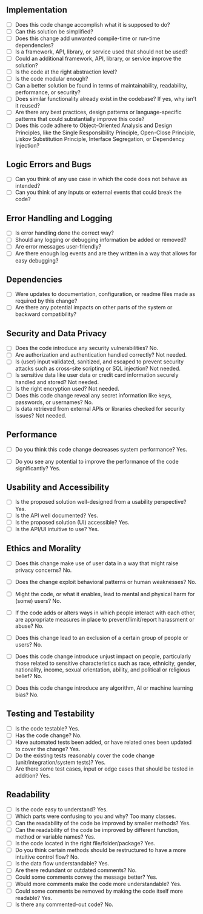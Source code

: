 ## Implementation
- [ ] Does this code change accomplish what it is supposed to do?
- [ ] Can this solution be simplified?
- [ ] Does this change add unwanted compile-time or run-time dependencies?
- [ ] Is a framework, API, library, or service used that should not be used?
- [ ] Could an additional framework, API, library, or service improve the solution?
- [ ] Is the code at the right abstraction level?
- [ ] Is the code modular enough?
- [ ] Can a better solution be found in terms of maintainability, readability, performance, or security?
- [ ] Does similar functionality already exist in the codebase? If yes, why isn’t it reused?
- [ ] Are there any best practices, design patterns or language-specific patterns that could substantially improve this code? 
- [ ] Does this code adhere to Object-Oriented Analysis and Design Principles, like the Single Responsibility Principle, Open-Close Principle, Liskov Substitution Principle, Interface Segregation, or Dependency Injection?

## Logic Errors and Bugs
- [ ] Can you think of any use case in which the
code does not behave as intended?
- [ ] Can you think of any inputs or external events
that could break the code?

## Error Handling and Logging
- [ ] Is error handling done the correct way?
- [ ] Should any logging or debugging information
be added or removed?
- [ ] Are error messages user-friendly?
- [ ] Are there enough log events and are they
written in a way that allows for easy
debugging?

## Dependencies
- [ ] Were updates to documentation, configuration, or readme files made as required by this change?
- [ ] Are there any potential impacts on other parts of the system or backward compatibility?

## Security and Data Privacy
- [ ] Does the code introduce any security vulnerabilities? No.
- [ ] Are authorization and authentication handled correctly? Not needed.
- [ ] Is (user) input validated, sanitized, and escaped 
to prevent security attacks such as cross-site 
scripting or SQL injection? Not needed.
- [ ] Is sensitive data like user data or credit card
information securely handled and stored? Not needed.
- [ ] Is the right encryption used? Not needed.
- [ ] Does this code change reveal any secret
information like keys, passwords, or usernames? No.
- [ ] Is data retrieved from external APIs or libraries
checked for security issues? Not needed.

## Performance
- [ ] Do you think this code change decreases
system performance? Yes.
- [ ] Do you see any potential to improve the
performance of the code significantly? Yes.


## Usability and Accessibility
- [ ] Is the proposed solution well-designed from a
usability perspective? Yes.
- [ ] Is the API well documented? Yes.
- [ ] Is the proposed solution (UI) accessible? Yes.
- [ ] Is the API/UI intuitive to use? Yes.

## Ethics and Morality
- [ ] Does this change make use of user data in a way that 
might raise privacy concerns? No.
- [ ] Does the change exploit behavioral patterns or human
weaknesses? No.
- [ ] Might the code, or what it enables, lead to mental 
and physical harm for (some) users? No.
- [ ] If the code adds or alters ways in which people 
interact with each other, are appropriate measures
in place to prevent/limit/report harassment or abuse? No.
- [ ] Does this change lead to an exclusion of a certain
group of people or users? No.
- [ ] Does this code change introduce unjust impact on people, 
particularly those related to sensitive characteristics such as
race, ethnicity, gender, nationality, income, sexual orientation, ability, 
and political or religious belief? No.
- [ ] Does this code change introduce any algorithm, 
AI  or machine learning bias? No.


## Testing and Testability
- [ ] Is the code testable? Yes.
- [ ] Has the code change? No.
- [ ] Have automated tests been added, or have related ones been updated to cover the change? Yes.
- [ ] Do the existing tests reasonably cover the code change (unit/integration/system tests)? Yes.
- [ ] Are there some test cases, input or edge cases
that should be tested in addition? Yes.

## Readability
- [ ] Is the code easy to understand? Yes.
- [ ] Which parts were confusing to you and why? Too many classes.
- [ ] Can the readability of the code be improved by
smaller methods? Yes.
- [ ] Can the readability of the code be improved by
different function, method or variable names? Yes.
- [ ] Is the code located in the right
file/folder/package? Yes.
- [ ] Do you think certain methods should be
restructured to have a more intuitive control
flow? No.
- [ ] Is the data flow understandable? Yes.
- [ ] Are there redundant or outdated comments? No.
- [ ] Could some comments convey the message
better? Yes.
- [ ] Would more comments make the code more
understandable? Yes.
- [ ] Could some comments be removed by making the code itself more readable? Yes.
- [ ] Is there any commented-out code? No.

